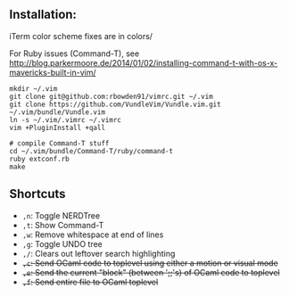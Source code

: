 ## Installation:

iTerm color scheme fixes are in colors/

For Ruby issues (Command-T), see http://blog.parkermoore.de/2014/01/02/installing-command-t-with-os-x-mavericks-built-in-vim/

    mkdir ~/.vim
    git clone git@github.com:rbowden91/vimrc.git ~/.vim
    git clone https://github.com/VundleVim/Vundle.vim.git ~/.vim/bundle/Vundle.vim
    ln -s ~/.vim/.vimrc ~/.vimrc
    vim +PluginInstall +qall

    # compile Command-T stuff
    cd ~/.vim/bundle/Command-T/ruby/command-t
    ruby extconf.rb
    make


## Shortcuts

* `,n`: Toggle NERDTree
* `,t`: Show Command-T
* `,w`: Remove whitespace at end of lines
* `,g`: Toggle UNDO tree
* `,/`: Clears out leftover search highlighting
* ~~`,c`: Send OCaml code to toplevel using either a motion or visual mode~~
* ~~`,e`: Send the current "block" (between ';;'s) of OCaml code to toplevel~~
* ~~`,f`: Send entire file to OCaml toplevel~~
